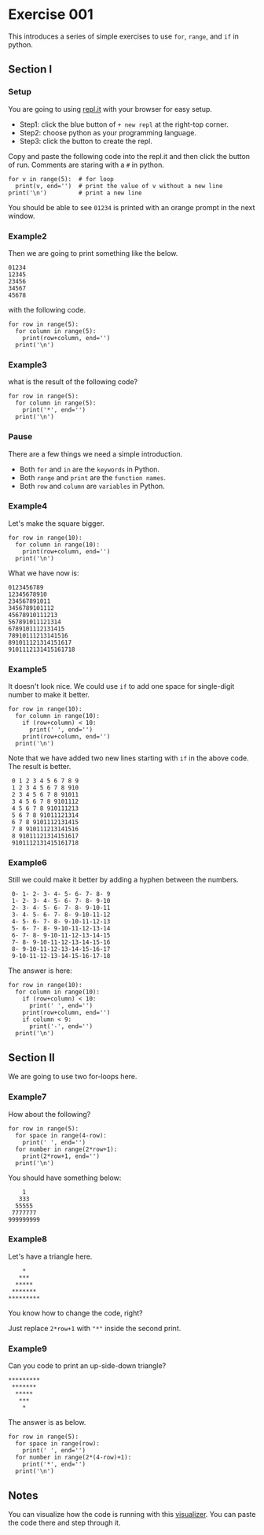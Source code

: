 # Exercise 001

This introduces a series of simple exercises to use ```for```, ```range```, and ```if``` in python.

## Section I

### Setup

You are going to using [repl.it](https://repl.it/) with your browser for easy setup.

* Step1: click the blue button of ```+ new repl``` at the right-top corner.
* Step2: choose python as your programming language.
* Step3: click the button to create the repl.

Copy and paste the following code into the repl.it and then click the button of run. Comments are staring with a ```#``` in python.

```
for v in range(5):  # for loop
  print(v, end='')  # print the value of v without a new line
print('\n')         # print a new line
```

You should be able to see ```01234``` is printed with an orange prompt in the next window.

### Example2

Then we are going to print something like the below.

```
01234
12345
23456
34567
45678
```

with the following code.

```
for row in range(5):
  for column in range(5):
    print(row+column, end='')
  print('\n')
```

### Example3

what is the result of the following code?

```
for row in range(5):
  for column in range(5):
    print('*', end='')
  print('\n')
```

### Pause

There are a few things we need a simple introduction.

* Both ```for``` and ```in``` are the ```keywords``` in Python.
* Both ```range``` and ```print``` are the ```function names```.
* Both ```row``` and ```column``` are ```variables``` in Python.

### Example4
 
Let's make the square bigger.

```
for row in range(10):
  for column in range(10):
    print(row+column, end='')
  print('\n')
```

What we have now is:

```
0123456789
12345678910
234567891011
3456789101112
45678910111213
567891011121314
6789101112131415
78910111213141516
891011121314151617
9101112131415161718
```

### Example5

It doesn't look nice. We could use ```if``` to add one space for single-digit number to make it better.

```
for row in range(10):
  for column in range(10):
    if (row+column) < 10:
      print(' ', end='')
    print(row+column, end='')
  print('\n')
```

Note that we have added two new lines starting with ```if``` in the above code. The result is better.

```
 0 1 2 3 4 5 6 7 8 9
 1 2 3 4 5 6 7 8 910
 2 3 4 5 6 7 8 91011
 3 4 5 6 7 8 9101112
 4 5 6 7 8 910111213
 5 6 7 8 91011121314
 6 7 8 9101112131415
 7 8 910111213141516
 8 91011121314151617
 9101112131415161718
```

### Example6

Still we could make it better by adding a hyphen between the numbers.

```
 0- 1- 2- 3- 4- 5- 6- 7- 8- 9
 1- 2- 3- 4- 5- 6- 7- 8- 9-10
 2- 3- 4- 5- 6- 7- 8- 9-10-11
 3- 4- 5- 6- 7- 8- 9-10-11-12
 4- 5- 6- 7- 8- 9-10-11-12-13
 5- 6- 7- 8- 9-10-11-12-13-14
 6- 7- 8- 9-10-11-12-13-14-15
 7- 8- 9-10-11-12-13-14-15-16
 8- 9-10-11-12-13-14-15-16-17
 9-10-11-12-13-14-15-16-17-18
```

The answer is here:

```
for row in range(10):
  for column in range(10):
    if (row+column) < 10:
      print(' ', end='')
    print(row+column, end='')
    if column < 9:
      print('-', end='')
  print('\n')
```

## Section II

We are going to use two for-loops here.

### Example7

How about the following?
 
```
for row in range(5):
  for space in range(4-row):
    print(' ', end='')
  for number in range(2*row+1):
    print(2*row+1, end='')
  print('\n')
```

You should have something below:

```
    1
   333
  55555
 7777777
999999999
```

### Example8

Let's have a triangle here.

```
    *
   ***
  *****
 *******
*********
```

You know how to change the code, right?

Just replace ```2*row+1``` with ```"*"``` inside the second print.

### Example9

Can you code to print an up-side-down triangle?

```
*********
 *******
  *****
   ***
    *
```

The answer is as below.

```
for row in range(5):
  for space in range(row):
    print(' ', end='')
  for number in range(2*(4-row)+1):
    print('*', end='')
  print('\n')
```

## Notes

You can visualize how the code is running with this [visualizer](http://www.pythontutor.com/visualize.html). You can paste the code there and step through it.

